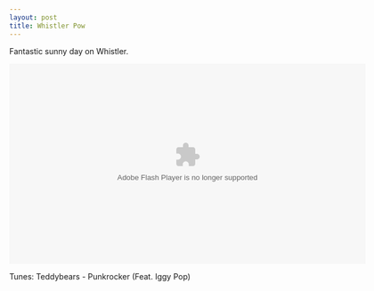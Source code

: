 ```yaml
--- 
layout: post
title: Whistler Pow
---
```


Fantastic sunny day on Whistler.

<object width="640" height="360" ><param name="movie" value="http://cdn.smugmug.com/ria/ShizVidz-2010102501.swf" /><param name="allowFullScreen" value="true" /><param name="flashVars" value="s=ZT0xJmk9MTE3NDI4NDc0OSZrPXRwYjVEJmE9MTU2NjAyMDlfZ1dnV0EmdT13YWxvZWlpaQ==" /><embed src="http://cdn.smugmug.com/ria/ShizVidz-2010102501.swf" flashVars="s=ZT0xJmk9MTE3NDI4NDc0OSZrPXRwYjVEJmE9MTU2NjAyMDlfZ1dnV0EmdT13YWxvZWlpaQ==" width="640" height="360" type="application/x-shockwave-flash" allowFullScreen="true"></embed></object>

Tunes: Teddybears - Punkrocker (Feat. Iggy Pop)
